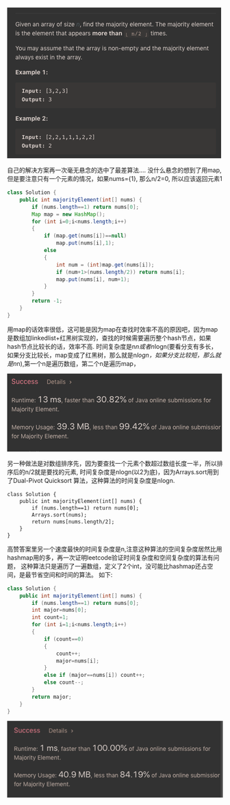 ![GitHub Logo](/image/169.1.png)

自己的解决方案再一次毫无悬念的选中了最差算法....
没什么悬念的想到了用map,但是要注意只有一个元素的情况，如果nums={1}, 那么n/2=0, 所以应该返回元素1

```java
class Solution {
    public int majorityElement(int[] nums) {
        if (nums.length==1) return nums[0];
        Map map = new HashMap();
        for (int i=0;i<nums.length;i++)
        {
            if (map.get(nums[i])==null)
                map.put(nums[i],1);
            else
            {
                int num = (int)map.get(nums[i]);
                if (num+1>(nums.length/2)) return nums[i];
                map.put(nums[i], num+1);
            }            
        }
        return -1;
    }
}
```

用map的话效率很低，这可能是因为map在查找时效率不高的原因吧，因为map是数组加linkedlist+红黑树实现的，查找的时候需要遍历整个hash节点，如果hash节点比较长的话，效率不高.
时间复杂度是n*n或者n*logn(要看分支有多长，如果分支比较长，map变成了红黑树，那么就是n*logn，如果分支比较短，那么就是n*n),第一个n是遍历数组，第二个n是遍历map，

![GitHub Logo](/image/169.png)

另一种做法是对数组排序先，因为要查找一个元素个数超过数组长度一半，所以排序后的n/2就是要找的元素, 时间复杂度是nlogn(以2为底)，因为Arrays.sort用到了Dual-Pivot Quicksort 算法，这种算法的时间复杂度是nlogn.
```
class Solution {
    public int majorityElement(int[] nums) {
        if (nums.length==1) return nums[0];
        Arrays.sort(nums);
        return nums[nums.length/2];        
    }
}
```

高赞答案里另一个速度最快的时间复杂度是n,注意这种算法的空间复杂度居然比用hashmap用的多，再一次证明leetcode验证时间复杂度和空间复杂度的算法有问题， 这种算法只是遍历了一遍数组，定义了2个int，没可能比hashmap还占空间，是最节省空间和时间的算法。
如下:

```java
class Solution {
    public int majorityElement(int[] nums) {
        if (nums.length==1) return nums[0];
        int major=nums[0];
        int count=1;
        for (int i=1;i<nums.length;i++)
        {
            if (count==0)
            {
                count++;
                major=nums[i];                
            }
            else if (major==nums[i]) count++;
            else count--;
        }
        return major;
    }
}
```

![GitHub Logo](/image/169.2.png)